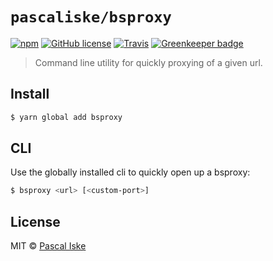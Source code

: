 # `pascaliske/bsproxy`

[![npm](https://img.shields.io/npm/v/bsproxy.svg?style=flat)]()
[![GitHub license](https://img.shields.io/badge/license-MIT-blue.svg?style=flat)](https://raw.githubusercontent.com/pascaliske/modern-cli/master/LICENSE.md)
[![Travis](https://img.shields.io/travis/pascaliske/bsproxy.svg?style=flat)]()
[![Greenkeeper badge](https://badges.greenkeeper.io/pascaliske/bsproxy.svg)](https://greenkeeper.io/)

> Command line utility for quickly proxying of a given url.

## Install
```bash
$ yarn global add bsproxy
```

## CLI
Use the globally installed cli to quickly open up a bsproxy:

```bash
$ bsproxy <url> [<custom-port>]
```

## License
MIT © [Pascal Iske](https://pascal-iske.de)
